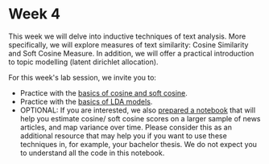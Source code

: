 # Week 4

This week we will delve into inductive techniques of text analysis. More specifically, we will explore measures of text similarity: Cosine Similarity and Soft Cosine Measure. In addition, we will offer a practical introduction to topic modelling (latent dirichlet allocation).

For this week's lab session, we invite you to:

- Practice with the [basics of cosine and soft cosine](https://github.com/annekroon/CCS-2/blob/main/week04/exercises/cosine-similarity-basics.ipynb).
- Practice with the [basics of LDA models](https://github.com/annekroon/CCS-2/blob/main/week04/exercises/topic-modelling.ipynb).
- OPTIONAL: If you are interested, we also [prepared a notebook](https://github.com/annekroon/CCS-2/blob/main/week04/exercises/OPTIONAL_overtime_similarity.ipynb) that will help you estimate cosine/ soft cosine scores on a larger sample of news articles, and map variance over time. Please consider this as an additional resource that may help you if you want to use these techniques in, for example, your bachelor thesis. We do not expect you to understand all the code in this notebook.
